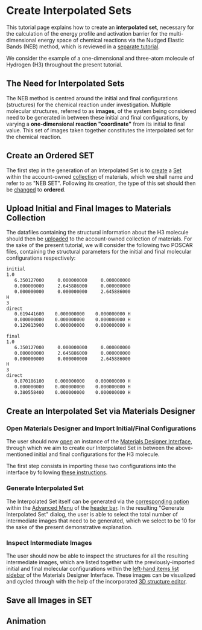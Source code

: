 # Create Interpolated Sets

This tutorial page explains how to create an **interpolated set**, necessary for the calculation of the energy profile and activation barrier for the multi-dimensional energy space of chemical reactions via the Nudged Elastic Bands (NEB) method, which is reviewed in a [separate tutorial](neb.md). 

We consider the example of a one-dimensional and three-atom molecule of Hydrogen (H3) throughout the present tutorial.

## The Need for Interpolated Sets

The NEB method is centred around the initial and final configurations (structures) for the chemical reaction under investigation. Multiple molecular structures, referred to as **images**, of the system being considered need to be generated in between these initial and final configurations, by varying a **one-dimensional reaction "coordinate"** from its initial to final value. This set of images taken together constitutes the interpolated set for the chemical reaction.

## Create an Ordered SET

The first step in the generation of an Interpolated Set is to [create](../../../entities-general/actions/create-sets.md) a [Set](../../../entities-general/sets.md) within the account-owned [collection](../../../accounts/collections.md) of materials, which we shall name and refer to as "NEB SET". Following its creation, the type of this set should then be [changed](../../../entities-general/actions/change-set-type.md) to **ordered**.

## Upload Initial and Final Images to Materials Collection

The datafiles containing the structural information about the H3 molecule should then be [uploaded](../../../materials/actions/upload.md) to the account-owned collection of materials. For the sake of the present tutorial, we will consider the following two POSCAR files, containing the structural parameters for the initial and final molecular configurations respectively:

```bash
initial
1.0
   6.350127000	   0.000000000	   0.000000000
   0.000000000	   2.645886000	   0.000000000
   0.000000000	   0.000000000	   2.645886000
H
3
direct
   0.619441600    0.000000000    0.000000000 H
   0.000000000    0.000000000    0.000000000 H
   0.129813900    0.000000000    0.000000000 H
```

```bash
final
1.0
   6.350127000	   0.000000000	   0.000000000
   0.000000000	   2.645886000	   0.000000000
   0.000000000	   0.000000000	   2.645886000
H
3
direct
   0.870186100    0.000000000    0.000000000 H
   0.000000000    0.000000000    0.000000000 H
   0.380558400    0.000000000    0.000000000 H
```

## Create an Interpolated Set via Materials Designer

### Open Materials Designer and Import Initial/Final Configurations

The user should now [open](../../../entities-general/actions/create.md) an instance of the [Materials Designer Interface](../../../materials-designer/overview.md), through which we aim to create our Interpolated Set in between the above-mentioned initial and final configurations for the H3 molecule. 

The first step consists in importing these two configurations into the interface by following [these instructions](../../../materials-designer/header-menu/input-output/import.md).

### Generate Interpolated Set

The Interpolated Set itself can be generated via the [corresponding option](../../../materials-designer/header-menu/advanced/interpolated-set.md) within the [Advanced Menu](../../../materials-designer/header-menu/advanced.md) of the [header bar](../../../materials-designer/header-menu/header-menu-intro.md). In the resulting "Generate Interpolated Set" dialog, the user is able to select the total number of intermediate images that need to be generated, which we select to be 10 for the sake of the present demonstrative explanation.

### Inspect Intermediate Images

The user should now be able to inspect the structures for all the resulting intermediate images, which are listed together with the previously-imported initial and final molecular configurations within the [left-hand items list sidebar](../../../materials-designer/sidebar-items.md) of the Materials Designer Interface. These images can be visualized and cycled through with the help of the incorporated [3D structure editor](../../../materials-designer/3d-editor.md).

## Save all Images in SET


## Animation

